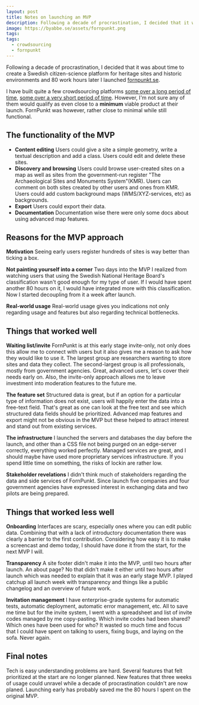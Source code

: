 ```yaml
---
layout: post
title: Notes on launching an MVP
description: Following a decade of procrastination, I decided that it was about time to create a Swedish citizen-science platform for heritage sites and historic environments. Here are my notes from the launch.
image: https://byabbe.se/assets/fornpunkt.png
tags:
tags:
  - crowdsourcing
  - fornpunkt
---
```

Following a decade of procrastination, I decided that it was about time to create a Swedish citizen-science platform for heritage sites and historic environments and 80 work hours later I launched [fornpunkt.se](https://fornpunkt.se/).

I have built quite a few crowdsourcing platforms [some over a long period of time](https://byabbe.se/2015/10/25/biocaching-continues), [some over a very short period of time](https://byabbe.se/2015/01/07/holiday-project-ksamsok). However, I'm not sure any of them would qualify as even close to a **minimum** viable product at their launch. FornPunkt was however, rather close to minimal while still functional.

## The functionality of the MVP

 - **Content editing** Users could give a site a simple geometry, write a textual description and add a class. Users could edit and delete these sites.
 - **Discovery and browsing** Users could browse user-created sites on a map as well as sites from the government-run register "The Archaeological Sites and Monuments System"(KMR). Users can comment on both sites created by other users and ones from KMR. Users could add custom background maps (WMS/XYZ-services, etc) as backgrounds.
 - **Export** Users could export their data.
 - **Documentation** Documentation wise there were only some docs about using advanced map features.

## Reasons for the MVP approach

**Motivation** Seeing early users register hundreds of sites is way better than ticking a box.

**Not painting yourself into a corner** Two days into the MVP I realized from watching users that using the Swedish National Heritage Board's classification wasn't good enough for my type of user. If I would have spent another 80 hours on it, I would have integrated more with this classification. Now I started decoupling from it a week after launch.

**Real-world usage** Real-world usage gives you indications not only regarding usage and features but also regarding technical bottlenecks.

## Things that worked well

**Waiting list/invite** FornPunkt is at this early stage invite-only, not only does this allow me to connect with users but it also gives me a reason to ask how they would like to use it. The largest group are researchers wanting to store sites and data they collect. The second-largest group is all professionals, mostly from government agencies. Great, advanced users, let's cover their needs early on. Also, the invite-only approach allows me to leave investment into moderation features to the future me.

**The feature set** Structured data is great, but if an option for a particular type of information does not exist, users will happily enter the data into a free-text field. That's great as one can look at the free text and see which structured data fields should be prioritized. Advanced map features and export might not be obvious in the MVP but these helped to attract interest and stand out from existing services.

**The infrastructure** I launched the servers and databases the day before the launch, and other than a CSS file not being purged on an edge-server correctly, everything worked perfectly. Managed services are great, and I should maybe have used more proprietary services infrastructure. If you spend little time on something, the risks of lockin are rather low.

**Stakeholder revelations** I didn't think much of stakeholders regarding the data and side services of FornPunkt. Since launch five companies and four government agencies have expressed interest in exchanging data and two pilots are being prepared.

## Things that worked less well

**Onboarding** Interfaces are scary, especially ones where you can edit public data. Combining that with a lack of introductory documentation there was clearly a barrier to the first contribution. Considering how easy it is to make a screencast and demo today, I should have done it from the start, for the next MVP I will.

**Transparency** A site footer didn't make it into the MVP, until two hours after launch. An about page? No that didn't make it either until two hours after launch which was needed to explain that it was an early stage MVP. I played catchup all launch week with transparency and things like a public changelog and an overview of future work.

**Invitation management** I have enterprise-grade systems for automatic tests, automatic deployment, automatic error management, etc. All to save me time but for the invite system, I went with a spreadsheet and list of invite codes managed by me copy-pasting. Which invite codes had been shared? Which ones have been used for who? It wasted so much time and focus that I could have spent on talking to users, fixing bugs, and laying on the sofa. Never again.

## Final notes

Tech is easy understanding problems are hard. Several features that felt prioritized at the start are no longer planned. New features that three weeks of usage could unravel while a decade of procrastination couldn't are now planed. Launching early has probably saved me the 80 hours I spent on the original MVP.
